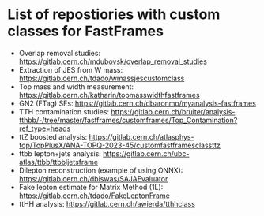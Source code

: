 # List of repostiories with custom classes for FastFrames

 * Overlap removal studies: https://gitlab.cern.ch/mdubovsk/overlap_removal_studies
 * Extraction of JES from W mass: https://gitlab.cern.ch/tdado/wmassjescustomclass
 * Top mass and width measurement: https://gitlab.cern.ch/katharin/topmasswidthfastframes
 * GN2 (FTag) SFs: https://gitlab.cern.ch/dbaronmo/myanalysis-fastframes
 * TTH contamination studies: https://gitlab.cern.ch/bruiter/analysis-tthbb/-/tree/master/fastframes/customframes/Top_Contamination?ref_type=heads
 * ttZ boosted analysis: https://gitlab.cern.ch/atlasphys-top/TopPlusX/ANA-TOPQ-2023-45/customfastframesclassttz
 * ttbb lepton+jets analysis: https://gitlab.cern.ch/ubc-atlas/ttbb/ttbbljetsframe
 * Dilepton reconstruction (example of using ONNX): https://gitlab.cern.ch/dbiswas/SAJAEvaluator
 * Fake lepton estimate for Matrix Method (1L): https://gitlab.cern.ch/tdado/FakeLeptonFrame
 * ttHH analysis: https://gitlab.cern.ch/awierda/tthhclass
